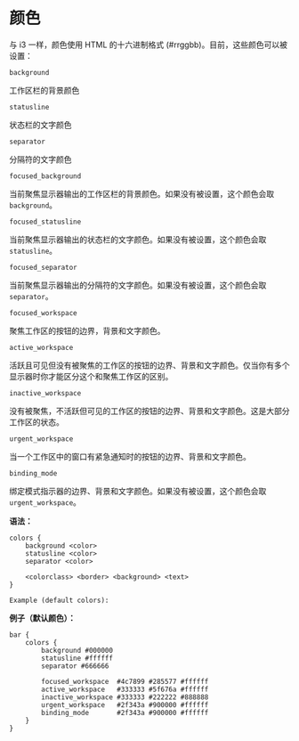 # 颜色

与 i3 一样，颜色使用 HTML 的十六进制格式 (#rrggbb)。目前，这些颜色可以被设置：

`background`

工作区栏的背景颜色

`statusline`

状态栏的文字颜色

`separator`

分隔符的文字颜色

`focused_background`

当前聚焦显示器输出的工作区栏的背景颜色。如果没有被设置，这个颜色会取 `background`。

`focused_statusline`

当前聚焦显示器输出的状态栏的文字颜色。如果没有被设置，这个颜色会取 `statusline`。

`focused_separator`

当前聚焦显示器输出的分隔符的文字颜色。如果没有被设置，这个颜色会取 `separator`。

`focused_workspace`

聚焦工作区的按钮的边界，背景和文字颜色。

`active_workspace`

活跃且可见但没有被聚焦的工作区的按钮的边界、背景和文字颜色。仅当你有多个显示器时你才能区分这个和聚焦工作区的区别。

`inactive_workspace`

没有被聚焦，不活跃但可见的工作区的按钮的边界、背景和文字颜色。这是大部分工作区的状态。

`urgent_workspace`

当一个工作区中的窗口有紧急通知时的按钮的边界、背景和文字颜色。

`binding_mode`

绑定模式指示器的边界、背景和文字颜色。如果没有被设置，这个颜色会取 `urgent_workspace`。

**语法：**

```
colors {
    background <color>
    statusline <color>
    separator <color>

    <colorclass> <border> <background> <text>
}

Example (default colors):
```

**例子（默认颜色）：**

```
bar {
    colors {
        background #000000
        statusline #ffffff
        separator #666666

        focused_workspace  #4c7899 #285577 #ffffff
        active_workspace   #333333 #5f676a #ffffff
        inactive_workspace #333333 #222222 #888888
        urgent_workspace   #2f343a #900000 #ffffff
        binding_mode       #2f343a #900000 #ffffff
    }
}
```

